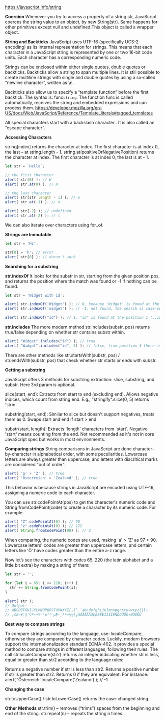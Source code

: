 https://javascript.info/string

**Coercion**
Whenever you try to access a property of a string str, JavaScript coerces the string value to an object, by new String(str). Same happens for other primitives except null and undefined.This object is called a wrapper object.

**String and Backticks**
JavaScript uses UTF-16 (specifically UCS-2 encoding) as its internal representation for strings. This means that each character in a JavaScript string is represented by one or two 16-bit code units. Each character has a corresponding numeric code.

Strings can be enclosed within either single quotes, double quotes or backticks. Backticks allow a string to span multiple lines. It is still possible to create multiline strings with single and double quotes by using a so-called “newline character”, written as \n.

Backticks also allow us to specify a “template function” before the first backtick. The syntax is: func`string`. The function func is called automatically, receives the string and embedded expressions and can process them. https://developer.mozilla.org/en-US/docs/Web/JavaScript/Reference/Template_literals#tagged_templates

All special characters start with a backslash character \. It is also called an “escape character”.

**Accessing Characters**

string[index] returns the character at index. The first character is at index 0, the last – at string.length - 1.
string.at(positiveOrNegativePosition) returns the character at index. The first character is at index 0, the last is at - 1.

```javascript
let str = `Hello`;

// the first character
alert( str[0] ); // H
alert( str.at(0) ); // H

// the last character
alert( str[str.length - 1] ); // o
alert( str.at(-1) ); // o

alert( str[-2] ); // undefined
alert( str.at(-2) ); // l
```
We can also iterate over characters using for..of.

**Strings are Immutable**

```javascript
let str = 'Hi';

str[0] = 'h'; // error
alert( str[0] ); // doesn't work
```
**Searching for a substring**

**str.indexOf**
It looks for the substr in str, starting from the given position pos, and returns the position where the match was found or -1 if nothing can be found.

```javascript
let str = 'Widget with id';

alert( str.indexOf('Widget') ); // 0, because 'Widget' is found at the beginning
alert( str.indexOf('widget') ); // -1, not found, the search is case-sensitive

alert( str.indexOf("id") ); // 1, "id" is found at the position 1 (..idget with id)
```
**str.includes**
The more modern method str.includes(substr, pos) returns true/false depending on whether str contains substr within.
```javascript
alert( "Widget".includes("id") ); // true
alert( "Widget".includes("id", 3) ); // false, from position 3 there is no "id"
```
There are other methods like str.startsWith(substr, pos) / str.endsWith(substr, pos) that check whether str starts or ends with substr.

**Getting a substring**

JavaScript offers 3 methods for substring extraction: slice, substring, and substr. Here 3rd param is optional.

slice(start, end): Extracts from start to end (excluding end). Allows negative indices, which count from string end. E.g., "stringify".slice(0, 5) returns 'strin'.

substring(start, end): Similar to slice but doesn't support negatives, treats them as 0. Swaps start and end if start > end.

substr(start, length): Extracts 'length' characters from 'start'. Negative 'start' means counting from the end. Not recommended as it's not in core JavaScript spec but works in most environments.

**Comparing strings**
String comparisons in JavaScript are done character-by-character in alphabetical order, with some peculiarities. Lowercase letters are always greater than uppercase, and letters with diacritical marks are considered "out of order".

```javascript
alert( 'a' > 'Z' ); // true
alert( 'Österreich' > 'Zealand' ); // true
```
This behavior is because strings in JavaScript are encoded using UTF-16, assigning a numeric code to each character.

You can use str.codePointAt(pos) to get the character's numeric code and String.fromCodePoint(code) to create a character by its numeric code. For example:

```javascript
alert( "Z".codePointAt(0) ); // 90
alert( "z".codePointAt(0) ); // 122
alert( String.fromCodePoint(90) ); // Z
```
When comparing, the numeric codes are used, making 'a' > 'Z' as 97 > 90. Lowercase letters' codes are greater than uppercase letters, and certain letters like 'Ö' have codes greater than the entire a-z range.

Now let’s see the characters with codes 65..220 (the latin alphabet and a little bit extra) by making a string of them:

```javascript
let str = '';

for (let i = 65; i <= 220; i++) {
  str += String.fromCodePoint(i);
}

alert( str );
// Output:
// ABCDEFGHIJKLMNOPQRSTUVWXYZ[\]^_`abcdefghijklmnopqrstuvwxyz{|}~
// ¡¢£¤¥¦§¨©ª«¬­®¯°±²³´µ¶·¸¹º»¼½¾¿ÀÁÂÃÄÅÆÇÈÉÊËÌÍÎÏÐÑÒÓÔÕÖ×ØÙÚÛÜ
```
**Best way to compare strings**

To compare strings according to the language, use: localeCompare, otherwise they are compared by character codes. Luckily, modern browsers support the internationalization standard ECMA-402. It provides a special method to compare strings in different languages, following their rules. The call str.localeCompare(str2) returns an integer indicating whether str is less, equal or greater than str2 according to the language rules:

Returns a negative number if str is less than str2.
Returns a positive number if str is greater than str2.
Returns 0 if they are equivalent.
For instance:
alert( 'Österreich'.localeCompare('Zealand') ); // -1

**Changing the case**

str.toUpperCase() / str.toLowerCase() returns the case-changed string.

**Other Methods**
str.trim() – removes (“trims”) spaces from the beginning and end of the string.
str.repeat(n) – repeats the string n times.



